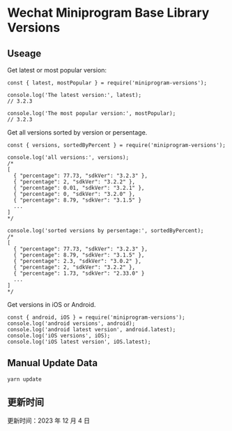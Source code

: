 
# Wechat Miniprogram Base Library Versions

## Useage

Get latest or most popular version:

```;
const { latest, mostPopular } = require('miniprogram-versions');

console.log('The latest version:', latest);
// 3.2.3

console.log('The most popular version:', mostPopular);
// 3.2.3

```

Get all versions sorted by version or persentage.

```
const { versions, sortedByPercent } = require('miniprogram-versions');

console.log('all versions:', versions);
/*
[
  { "percentage": 77.73, "sdkVer": "3.2.3" },
  { "percentage": 2, "sdkVer": "3.2.2" },
  { "percentage": 0.01, "sdkVer": "3.2.1" },
  { "percentage": 0, "sdkVer": "3.2.0" },
  { "percentage": 8.79, "sdkVer": "3.1.5" }
  ...
]
*/

console.log('sorted versions by persentage:', sortedByPercent);
/*
[
  { "percentage": 77.73, "sdkVer": "3.2.3" },
  { "percentage": 8.79, "sdkVer": "3.1.5" },
  { "percentage": 2.3, "sdkVer": "3.0.2" },
  { "percentage": 2, "sdkVer": "3.2.2" },
  { "percentage": 1.73, "sdkVer": "2.33.0" }
  ...
]
*/
```

Get versions in iOS or Android.

```
const { android, iOS } = require('miniprogram-versions');
console.log('android versions', android);
console.log('android latest version', android.latest);
console.log('iOS versions', iOS);
console.log('iOS latest version', iOS.latest);
```

## Manual Update Data

```
yarn update
```

## 更新时间

更新时间：2023 年 12 月 4 日
